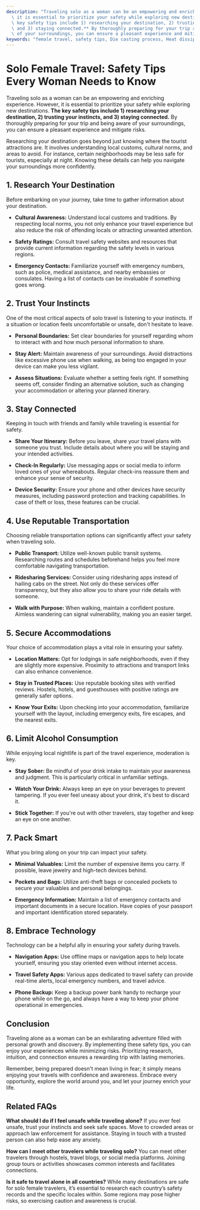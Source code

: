 ```yaml
---
description: "Traveling solo as a woman can be an empowering and enriching experience. However,\
  \ it is essential to prioritize your safety while exploring new destinations. **The\
  \ key safety tips include 1) researching your destination, 2) trusting your instincts,\
  \ and 3) staying connected.** By thoroughly preparing for your trip and being aware\
  \ of your surroundings, you can ensure a pleasant experience and mitigate risks. "
keywords: "female travel, safety tips, Die casting process, Heat dissipation efficiency"
---
```

# Solo Female Travel: Safety Tips Every Woman Needs to Know

Traveling solo as a woman can be an empowering and enriching experience. However, it is essential to prioritize your safety while exploring new destinations. **The key safety tips include 1) researching your destination, 2) trusting your instincts, and 3) staying connected.** By thoroughly preparing for your trip and being aware of your surroundings, you can ensure a pleasant experience and mitigate risks. 

Researching your destination goes beyond just knowing where the tourist attractions are. It involves understanding local customs, cultural norms, and areas to avoid. For instance, certain neighborhoods may be less safe for tourists, especially at night. Knowing these details can help you navigate your surroundings more confidently.

## 1. Research Your Destination

Before embarking on your journey, take time to gather information about your destination. 

- **Cultural Awareness:** Understand local customs and traditions. By respecting local norms, you not only enhance your travel experience but also reduce the risk of offending locals or attracting unwanted attention.
  
- **Safety Ratings:** Consult travel safety websites and resources that provide current information regarding the safety levels in various regions. 

- **Emergency Contacts:** Familiarize yourself with emergency numbers, such as police, medical assistance, and nearby embassies or consulates. Having a list of contacts can be invaluable if something goes wrong.

## 2. Trust Your Instincts

One of the most critical aspects of solo travel is listening to your instincts. If a situation or location feels uncomfortable or unsafe, don't hesitate to leave. 

- **Personal Boundaries:** Set clear boundaries for yourself regarding whom to interact with and how much personal information to share. 

- **Stay Alert:** Maintain awareness of your surroundings. Avoid distractions like excessive phone use when walking, as being too engaged in your device can make you less vigilant.

- **Assess Situations:** Evaluate whether a setting feels right. If something seems off, consider finding an alternative solution, such as changing your accommodation or altering your planned itinerary.

## 3. Stay Connected

Keeping in touch with friends and family while traveling is essential for safety. 

- **Share Your Itinerary:** Before you leave, share your travel plans with someone you trust. Include details about where you will be staying and your intended activities.
  
- **Check-In Regularly:** Use messaging apps or social media to inform loved ones of your whereabouts. Regular check-ins reassure them and enhance your sense of security.

- **Device Security:** Ensure your phone and other devices have security measures, including password protection and tracking capabilities. In case of theft or loss, these features can be crucial.

## 4. Use Reputable Transportation

Choosing reliable transportation options can significantly affect your safety when traveling solo.

- **Public Transport:** Utilize well-known public transit systems. Researching routes and schedules beforehand helps you feel more comfortable navigating transportation.

- **Ridesharing Services:** Consider using ridesharing apps instead of hailing cabs on the street. Not only do these services offer transparency, but they also allow you to share your ride details with someone.

- **Walk with Purpose:** When walking, maintain a confident posture. Aimless wandering can signal vulnerability, making you an easier target.

## 5. Secure Accommodations

Your choice of accommodation plays a vital role in ensuring your safety.

- **Location Matters:** Opt for lodgings in safe neighborhoods, even if they are slightly more expensive. Proximity to attractions and transport links can also enhance convenience.

- **Stay in Trusted Places:** Use reputable booking sites with verified reviews. Hostels, hotels, and guesthouses with positive ratings are generally safer options.

- **Know Your Exits:** Upon checking into your accommodation, familiarize yourself with the layout, including emergency exits, fire escapes, and the nearest exits.

## 6. Limit Alcohol Consumption

While enjoying local nightlife is part of the travel experience, moderation is key.

- **Stay Sober:** Be mindful of your drink intake to maintain your awareness and judgment. This is particularly critical in unfamiliar settings.

- **Watch Your Drink:** Always keep an eye on your beverages to prevent tampering. If you ever feel uneasy about your drink, it's best to discard it.

- **Stick Together:** If you're out with other travelers, stay together and keep an eye on one another. 

## 7. Pack Smart

What you bring along on your trip can impact your safety.

- **Minimal Valuables:** Limit the number of expensive items you carry. If possible, leave jewelry and high-tech devices behind.

- **Pockets and Bags:** Utilize anti-theft bags or concealed pockets to secure your valuables and personal belongings.

- **Emergency Information:** Maintain a list of emergency contacts and important documents in a secure location. Have copies of your passport and important identification stored separately.

## 8. Embrace Technology

Technology can be a helpful ally in ensuring your safety during travels.

- **Navigation Apps:** Use offline maps or navigation apps to help locate yourself, ensuring you stay oriented even without internet access.

- **Travel Safety Apps:** Various apps dedicated to travel safety can provide real-time alerts, local emergency numbers, and travel advice.

- **Phone Backup:** Keep a backup power bank handy to recharge your phone while on the go, and always have a way to keep your phone operational in emergencies.

## Conclusion

Traveling alone as a woman can be an exhilarating adventure filled with personal growth and discovery. By implementing these safety tips, you can enjoy your experiences while minimizing risks. Prioritizing research, intuition, and connection ensures a rewarding trip with lasting memories.

Remember, being prepared doesn't mean living in fear; it simply means enjoying your travels with confidence and awareness. Embrace every opportunity, explore the world around you, and let your journey enrich your life.

## Related FAQs

**What should I do if I feel unsafe while traveling alone?**
If you ever feel unsafe, trust your instincts and seek safe spaces. Move to crowded areas or approach law enforcement for assistance. Staying in touch with a trusted person can also help ease any anxiety.

**How can I meet other travelers while traveling solo?**
You can meet other travelers through hostels, travel blogs, or social media platforms. Joining group tours or activities showcases common interests and facilitates connections.

**Is it safe to travel alone in all countries?**
While many destinations are safe for solo female travelers, it’s essential to research each country’s safety records and the specific locales within. Some regions may pose higher risks, so exercising caution and awareness is crucial.
